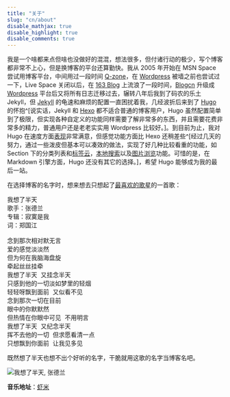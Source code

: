 ```yaml
---
title: "关于"
slug: "cn/about"
disable_mathjax: true
disable_highlight: true
disable_comments: true
---
```


我是一个啥都来点但啥也没做好的混混，想法很多，但付诸行动的极少，写个博客都非常不上心，但是换博客的平台还算勤快。我从 2005 年开始在 MSN Space 尝试用博客平台，中间用过一段时间 [Q-zone](http://qzone.qq.com/)，在 [Wordpress](https://www.wordpress.com) 被墙之前也尝试过一下，Live Space 关闭以后，在 [163 Blog](http://blog.163.com/) 上流浪了一段时间，[Blogcn](http://www.blogcn.com/) 升级成 [Wordpress](https://wordpress.org/) 平台后又将所有日志迁移过去，辗转八年后我到了码农的乐土 Jekyll，但 [Jekyll](http://jekyllrb.com/) 的龟速和麻烦的配置一直困扰着我，几经波折后来到了 [Hugo](https://gohugo.io/) 的怀抱^[说实话，Jekyll 和 [Hexo](https://hexo.io/) 都不适合普通的博客用户，Hugo 虽然配置简单到了极限，但实现各种自定义的功能同样需要了解非常多的东西，并且需要花费非常多的精力，普通用户还是老老实实用 Wordpress 比较好。]。到目前为止，我对 Hugo 在速度方面[表现](https://www.youtube.com/watch?v=CdiDYZ51a2o)非常满意，但感觉功能方面比 Hexo 还稍差些^[经过几天的努力，通过一些泼皮但基本可以凑效的做法，实现了好几种比较看重的功能，如 Section 下的分类列表和[标签云](/tech/2017/07/tags-cloud/)，[本地搜索](/tech/2017/07/hugo-local-search/)以及[图片浏览](/tech/2017/07/hugo-light-gallery/)功能。可惜的是，在 Markdown 引擎方面，Hugo 还没有其它的选择。]，希望 Hugo 能够成为我的最后一站。

在选择博客的名字时，想来想去只想起了[最喜欢的歌星](http://www.cheungtaklan.com/)的一首歌：

<pre class="white" style="background-image: url('/images/ZhangDelan.png'); background-position: 96% 50%; background-repeat: no-repeat;">
我想了半天
歌手：张德兰
专辑：寂寞是我
词：郑国江

念到那次相对默无言
爱的感觉淡淡然
但为何在我脑海盘旋
牵起丝丝挂牵
我想了半天 又挂念半天
只感到他的一切淡如梦里的轻烟
轻轻呀飘到面前 又似看不见
念到那次一切在目前
眼中的你默默然
但热情在你眼中可见 不用明言
我想了半天 又纪念半天
挥不去他的一切 但求愿看清一点
只想飘到你面前 让我见多见
</pre>

既然想了半天也想不出个好听的名字，干脆就用这歌的名字当博客名吧。

![我想了半天, 张德兰](/images/aboutMusicM.png)

<p class="imgCaption"><strong>音乐地址</strong>：<a href="http://www.xiami.com/widget/player-multi?spm=0.0.0.0.OjL1tl&uid=283685867&sid=162862,162697,162891,162770,1774115061,1770745825,162793,162874,162620,162810,162763,162798,1772158766,162809,78498,78495,&width=450&height=280&mainColor=4DB653&backColor=009609&aut" target="_blank">虾米</a></p>